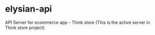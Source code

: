 # elysian-api
 API Server for ecommerce app - Think store 
 (This is the active server in Think store project)
